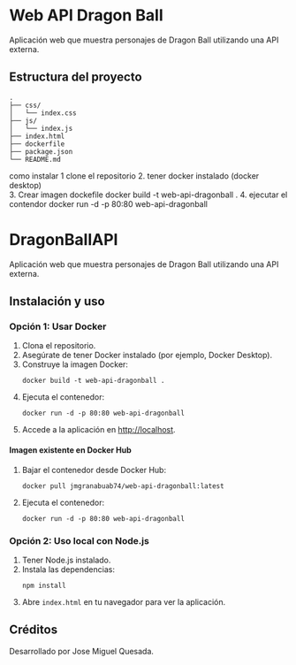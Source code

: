 # Web API Dragon Ball

Aplicación web que muestra personajes de Dragon Ball utilizando una API externa.

## Estructura del proyecto

```
.
├── css/
│   └── index.css
├── js/
│   └── index.js
├── index.html
├── dockerfile
├── package.json
└── README.md
```
como instalar
1 clone el repositorio
2. tener docker instalado (docker desktop)    
3. Crear imagen dockefile
   docker build -t web-api-dragonball .
4. ejecutar el contendor
   docker run -d -p 80:80 web-api-dragonball
# DragonBallAPI

Aplicación web que muestra personajes de Dragon Ball utilizando una API externa.


## Instalación y uso

### Opción 1: Usar Docker

1. Clona el repositorio.
2. Asegúrate de tener Docker instalado (por ejemplo, Docker Desktop).
3. Construye la imagen Docker:
   ```
   docker build -t web-api-dragonball .
   ```
4. Ejecuta el contenedor:
   ```
   docker run -d -p 80:80 web-api-dragonball
   ```
5. Accede a la aplicación en [http://localhost](http://localhost).

#### Imagen existente en Docker Hub

1. Bajar el contenedor desde Docker Hub:
   ```
   docker pull jmgranabuab74/web-api-dragonball:latest
   ```
2. Ejecuta el contenedor:
   ```
   docker run -d -p 80:80 web-api-dragonball
   ```

### Opción 2: Uso local con Node.js

1. Tener Node.js instalado.
2. Instala las dependencias:
   ```
   npm install
   ```
3. Abre `index.html` en tu navegador para ver la aplicación.

## Créditos

Desarrollado por Jose Miguel Quesada.